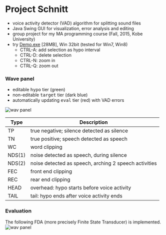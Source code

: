 # Project Schnitt
* voice activity detector (VAD) algorithm for splitting sound files
* Java Swing GUI for visualization, error analysis and editing
* group project for my MA programming course (Fall, 2015, Kobe University)
* try [Demo.exe](https://github.com/kinokocchi/Schnitt/blob/173ff92b65bccc6d0f262e59af7444b6f299b826/Schnitt/etc/schnitt-wavpanel-demo.exe?raw=true) [28MB], Win 32bit (tested for Win7, Win8)
   * CTRL-A: add selection as hypo interval
   * CTRL-D: delete selection
   * CTRL-N: zoom in
   * CTRL-Q: zoom out


### Wave panel
  * editable <tt>hypo</tt> tier (green)
  * non-editable <tt>target</tt> tier (dark blue)
  * automatically updating <tt>eval</tt> tier (red) with VAD errors
  
![wav panel](https://github.com/kinokocchi/schnitt/blob/master/doc/wavpanel_20151127.png)

Type  | Description
------|------------------------------------------------------
TP    |true negative; silence detected as silence
TN    |true positive; speech detected as speech
WC    |word clipping 
NDS(1)|noise detected as speech, during silence
NDS(2)|noise detected as speech, arching 2 speech activities
FEC 	|front end clipping
REC 	|rear end clipping
HEAD 	|overhead: hypo starts before voice activity
TAIL 	|tail: hypo ends after voice activity ends


### Evaluation 
The following FDA (more precisely Finite State Transducer) is implemented.
![wav panel](https://github.com/kinokocchi/schnitt/blob/master/doc/vad-trans.png)



